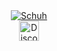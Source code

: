 <div align="center"><a href="https://github.com/Schuh1337"><img src="https://readme-typing-svg.demolab.com?font=Fira+Code&size=33&duration=3333&color=0046bf&center=true&vCenter=true&width=333&lines=<%20Schuh%20>" alt="Schuh"></a></div>
<div align="center"><a href="https://discord.com/users/492707412504215552"><img width="32px" alt="Discord" src="https://cdn.prod.website-files.com/6257adef93867e50d84d30e2/636e0a69f118df70ad7828d4_icon_clyde_blurple_RGB.svg"/></a></div>
<div align="center"<img margin-top="20px" alt="Profile Views" src="https://komarev.com/ghpvc/?username=Schuh1337&color=blue"></div>

